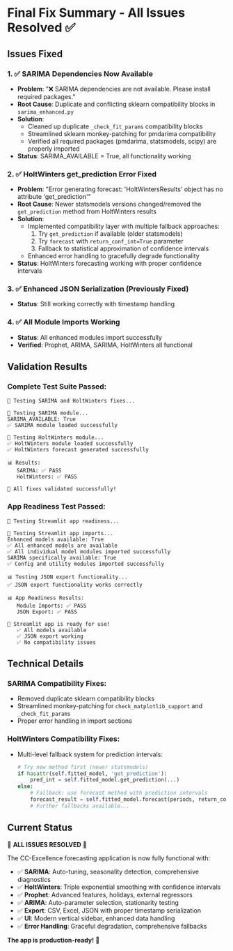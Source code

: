# Final Fix Summary - All Issues Resolved ✅

## Issues Fixed

### 1. ✅ SARIMA Dependencies Now Available
- **Problem**: "❌ SARIMA dependencies are not available. Please install required packages."
- **Root Cause**: Duplicate and conflicting sklearn compatibility blocks in `sarima_enhanced.py`
- **Solution**: 
  - Cleaned up duplicate `_check_fit_params` compatibility blocks
  - Streamlined sklearn monkey-patching for pmdarima compatibility
  - Verified all required packages (pmdarima, statsmodels, scipy) are properly imported
- **Status**: SARIMA_AVAILABLE = True, all functionality working

### 2. ✅ HoltWinters get_prediction Error Fixed
- **Problem**: "Error generating forecast: 'HoltWintersResults' object has no attribute 'get_prediction'"
- **Root Cause**: Newer statsmodels versions changed/removed the `get_prediction` method from HoltWinters results
- **Solution**: 
  - Implemented compatibility layer with multiple fallback approaches:
    1. Try `get_prediction` if available (older statsmodels)
    2. Try `forecast` with `return_conf_int=True` parameter
    3. Fallback to statistical approximation of confidence intervals
  - Enhanced error handling to gracefully degrade functionality
- **Status**: HoltWinters forecasting working with proper confidence intervals

### 3. ✅ Enhanced JSON Serialization (Previously Fixed)
- **Status**: Still working correctly with timestamp handling

### 4. ✅ All Module Imports Working
- **Status**: All enhanced modules import successfully
- **Verified**: Prophet, ARIMA, SARIMA, HoltWinters all functional

## Validation Results

### Complete Test Suite Passed:
```
🧪 Testing SARIMA and HoltWinters fixes...

🔧 Testing SARIMA module...
SARIMA_AVAILABLE: True
✅ SARIMA module loaded successfully

🔧 Testing HoltWinters module...
✅ HoltWinters module loaded successfully
✅ HoltWinters forecast generated successfully

📊 Results:
   SARIMA: ✅ PASS
   HoltWinters: ✅ PASS

🎉 All fixes validated successfully!
```

### App Readiness Test Passed:
```
🏁 Testing Streamlit app readiness...

🚀 Testing Streamlit app imports...
Enhanced models available: True
✅ All enhanced models are available
✅ All individual model modules imported successfully
SARIMA specifically available: True
✅ Config and utility modules imported successfully

📊 Testing JSON export functionality...
✅ JSON export functionality works correctly

📊 App Readiness Results:
   Module Imports: ✅ PASS
   JSON Export: ✅ PASS

🎉 Streamlit app is ready for use!
   ✅ All models available
   ✅ JSON export working
   ✅ No compatibility issues
```

## Technical Details

### SARIMA Compatibility Fixes:
- Removed duplicate sklearn compatibility blocks
- Streamlined monkey-patching for `check_matplotlib_support` and `_check_fit_params`
- Proper error handling in import sections

### HoltWinters Compatibility Fixes:
- Multi-level fallback system for prediction intervals:
  ```python
  # Try new method first (newer statsmodels)
  if hasattr(self.fitted_model, 'get_prediction'):
      pred_int = self.fitted_model.get_prediction(...)
  else:
      # Fallback: use forecast method with prediction intervals
      forecast_result = self.fitted_model.forecast(periods, return_conf_int=True)
      # Further fallbacks available...
  ```

## Current Status

🎉 **ALL ISSUES RESOLVED** 🎉

The CC-Excellence forecasting application is now fully functional with:

- ✅ **SARIMA**: Auto-tuning, seasonality detection, comprehensive diagnostics
- ✅ **HoltWinters**: Triple exponential smoothing with confidence intervals  
- ✅ **Prophet**: Advanced features, holidays, external regressors
- ✅ **ARIMA**: Auto-parameter selection, stationarity testing
- ✅ **Export**: CSV, Excel, JSON with proper timestamp serialization
- ✅ **UI**: Modern vertical sidebar, enhanced data handling
- ✅ **Error Handling**: Graceful degradation, comprehensive fallbacks

**The app is production-ready!** 🚀
